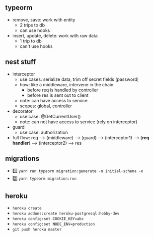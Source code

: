 ## typeorm

- remove, save: work with entity
  - 2 trips to db
  - can use hooks
- insert, update, delete: work with raw data
  - 1 trip to db
  - can't use hooks

## nest stuff

- interceptor
  - use cases: serialize data, trim off secret fields (password)
  - how: like a middleware, intervene in the chain:
    - before req is handled by controller
    - before res is sent out to client
  - note: can have access to service
  - scopes: global, controller
- decorator
  - use case: @GetCurrentUser()
  - note: can not have access to service (rely on interceptor)
- guard
  - use case: authorization
- full flow: req --> (middleware) --> (guard) --> (interceptor1) --> (**req handler**) --> (interceptor2) --> res

## migrations

- :one: `yarn run typeorm migration:generate -n initial-schema -o`
- :two: `yarn typeorm migration:run`

## heroku

- `heroku create`
- `heroku addons:create heroku-postgresql:hobby-dev`
- `heroku config:set COOKIE_KEY=abc`
- `heroku config:set NODE_ENV=production`
- `git push heroku master`
